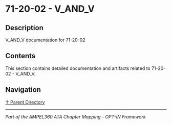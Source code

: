 # 71-20-02 - V_AND_V

## Description

V_AND_V documentation for 71-20-02

## Contents

This section contains detailed documentation and artifacts related to 71-20-02 - V_AND_V.

## Navigation

[↑ Parent Directory](../README.md)

---

*Part of the AMPEL360 ATA Chapter Mapping - OPT-IN Framework*
